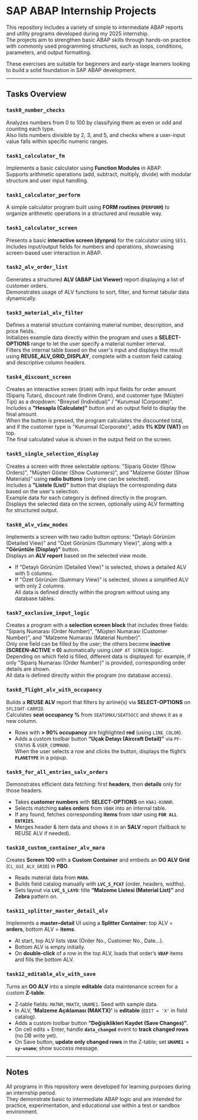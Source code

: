 # SAP ABAP Internship Projects

This repository includes a variety of simple to intermediate ABAP reports and utility programs developed during my 2025 internship.  
The projects aim to strengthen basic ABAP skills through hands-on practice with commonly used programming structures, such as loops, conditions, parameters, and output formatting.

These exercises are suitable for beginners and early-stage learners looking to build a solid foundation in SAP ABAP development.

---

## Tasks Overview

### `task0_number_checks`  
Analyzes numbers from 0 to 100 by classifying them as even or odd and counting each type.  
Also lists numbers divisible by 2, 3, and 5, and checks where a user-input value falls within specific numeric ranges.

### `task1_calculator_fm`  
Implements a basic calculator using **Function Modules** in ABAP.  
Supports arithmetic operations (add, subtract, multiply, divide) with modular structure and user input handling.

### `task1_calculator_perform`  
A simple calculator program built using **FORM routines (`PERFORM`)** to organize arithmetic operations in a structured and reusable way.

### `task1_calculator_screen`  
Presents a basic **interactive screen (dynpro)** for the calculator using `SE51`.  
Includes input/output fields for numbers and operations, showcasing screen-based user interaction in ABAP.

### `task2_alv_order_list`  
Generates a structured **ALV (ABAP List Viewer)** report displaying a list of customer orders.  
Demonstrates usage of ALV functions to sort, filter, and format tabular data dynamically.

### `task3_material_alv_filter`  
Defines a material structure containing material number, description, and price fields.  
Initializes example data directly within the program and uses a **SELECT-OPTIONS** range to let the user specify a material number interval.  
Filters the internal table based on the user's input and displays the result using **REUSE_ALV_GRID_DISPLAY**, complete with a custom field catalog and descriptive column headers.

### `task4_discount_screen`  
Creates an interactive screen (`0100`) with input fields for order amount (Sipariş Tutarı), discount rate (İndirim Oranı), and customer type (Müşteri Tipi) as a dropdown: "Bireysel (Individual)" / "Kurumsal (Corporate)".  
Includes a **"Hesapla (Calculate)"** button and an output field to display the final amount.  
When the button is pressed, the program calculates the discounted total, and if the customer type is "Kurumsal (Corporate)", adds **1% KDV (VAT)** on top.  
The final calculated value is shown in the output field on the screen.

### `task5_single_selection_display`  
Creates a screen with three selectable options: "Sipariş Göster (Show Orders)", "Müşteri Göster (Show Customers)", and "Malzeme Göster (Show Materials)" using **radio buttons** (only one can be selected).  
Includes a **"Listele (List)"** button that displays the corresponding data based on the user's selection.  
Example data for each category is defined directly in the program.  
Displays the selected data on the screen, optionally using ALV formatting for structured output.

### `task6_alv_view_modes`  
Implements a screen with two radio button options: "Detaylı Görünüm (Detailed View)" and "Özet Görünüm (Summary View)", along with a **"Görüntüle (Display)"** button.  
Displays an **ALV report** based on the selected view mode.  
- If "Detaylı Görünüm (Detailed View)" is selected, shows a detailed ALV with 5 columns.  
- If "Özet Görünüm (Summary View)" is selected, shows a simplified ALV with only 2 columns.  
All data is defined directly within the program without using any database tables.

### `task7_exclusive_input_logic`  
Creates a program with a **selection screen block** that includes three fields: "Sipariş Numarası (Order Number)", "Müşteri Numarası (Customer Number)", and "Malzeme Numarası (Material Number)".  
Only one field can be filled by the user; the others become **inactive (SCREEN-ACTIVE = 0)** automatically using `LOOP AT SCREEN` logic.  
Depending on which field is filled, different data is displayed: for example, if only "Sipariş Numarası (Order Number)" is provided, corresponding order details are shown.  
All data is defined directly within the program (no database access).

### `task8_flight_alv_with_occupancy`  
Builds a **REUSE ALV** report that filters by airline(s) via **SELECT-OPTIONS** on `SFLIGHT-CARRID`.  
Calculates **seat occupancy %** from `SEATSMAX/SEATSOCC` and shows it as a new column.  
- Rows with **> 90% occupancy** are highlighted **red** (using `LINE_COLOR`).  
- Adds a custom toolbar button **“Uçak Detayı (Aircraft Detail)”** via `PF-STATUS` & `USER_COMMAND`.  
When the user selects a row and clicks the button, displays the flight’s **`PLANETYPE`** in a popup.  

### `task9_for_all_entries_salv_orders`  
Demonstrates efficient data fetching: first **headers**, then **details** only for those headers.  
- Takes **customer numbers** with **SELECT-OPTIONS** on `KNA1-KUNNR`.  
- Selects matching **sales orders** from `VBAK` into an internal table.  
- If any found, fetches corresponding **items** from `VBAP` using **`FOR ALL ENTRIES`**.  
- Merges header & item data and shows it in an **SALV** report (fallback to REUSE ALV if needed).  

### `task10_custom_container_alv_mara`  
Creates **Screen 100** with a **Custom Container** and embeds an **OO ALV Grid** (`CL_GUI_ALV_GRID`) in **PBO**.  
- Reads material data from **`MARA`**.  
- Builds field catalog manually with **`LVC_S_FCAT`** (order, headers, widths).  
- Sets layout via **`LVC_S_LAYO`**: title **“Malzeme Listesi (Material List)”** and **Zebra** pattern on.  

### `task11_splitter_master_detail_alv`  
Implements a **master–detail** UI using a **Splitter Container**: top ALV = **orders**, bottom ALV = **items**.  
- At start, top ALV lists `VBAK` (Order No., Customer No., Date…).  
- Bottom ALV is empty initially.  
- On **double-click** of a row in the top ALV, loads that order’s **`VBAP`** items and fills the bottom ALV.  

### `task12_editable_alv_with_save`  
Turns an **OO ALV** into a simple **editable** data maintenance screen for a custom **Z-table**.  
- Z-table fields: `MATNR`, `MAKTX`, `UNAME1`. Seed with sample data.  
- In ALV, **‘Malzeme Açıklaması (MAKTX)’** is **editable** (`EDIT = 'X'` in field catalog).  
- Adds a custom toolbar button **“Değişiklikleri Kaydet (Save Changes)”**.  
- On cell edits + Enter, handle **`data_changed`** event to **track changed rows** (no DB write yet).  
- On Save button, **update only changed rows** in the Z-table; set **`UNAME1 = sy-uname`**; show success message.  

---

## Notes

All programs in this repository were developed for learning purposes during an internship period.  
They demonstrate basic to intermediate ABAP logic and are intended for practice, experimentation, and educational use within a test or sandbox environment.
